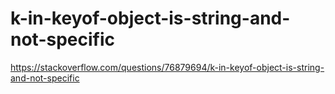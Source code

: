 # k-in-keyof-object-is-string-and-not-specific
https://stackoverflow.com/questions/76879694/k-in-keyof-object-is-string-and-not-specific
